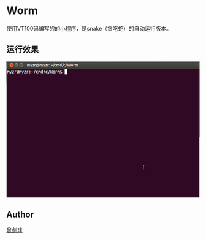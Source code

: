 # Worm
使用VT100码编写的的小程序，是snake（贪吃蛇）的自动运行版本。

## 运行效果

![Worm.gif](image/Worm.gif)

## Author

[曾剑锋](http://www.cnblogs.com/zengjfgit/)
